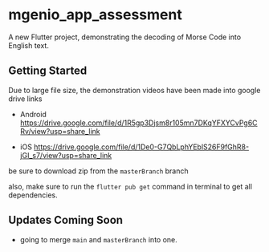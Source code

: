 # mgenio_app_assessment

A new Flutter project, demonstrating the decoding of Morse Code into English text.

## Getting Started

Due to large file size, the demonstration videos have been made into google drive links
- Android
https://drive.google.com/file/d/1R5gp3Djsm8r105mn7DKqYFXYCvPg6CRv/view?usp=share_link

- iOS
https://drive.google.com/file/d/1De0-G7QbLphYEblS26F9fGhR8-jGI_s7/view?usp=share_link

be sure to download zip from the `masterBranch` branch

also, make sure to run the `flutter pub get` command in terminal to get all dependencies.

## Updates Coming Soon
- going to merge `main` and `masterBranch` into one.
